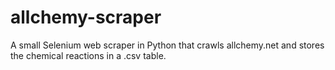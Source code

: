 # allchemy-scraper
A small Selenium web scraper in Python that crawls allchemy.net and stores the chemical reactions in a .csv table.
